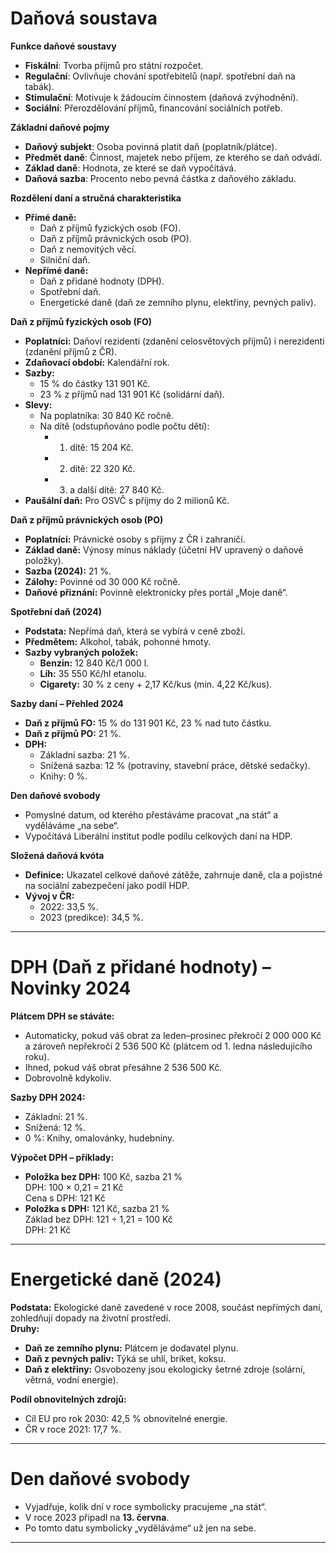 # Daňová soustava

**Funkce daňové soustavy**  
- **Fiskální**: Tvorba příjmů pro státní rozpočet.  
- **Regulační**: Ovlivňuje chování spotřebitelů (např. spotřební daň na tabák).  
- **Stimulační**: Motivuje k žádoucím činnostem (daňová zvýhodnění).  
- **Sociální**: Přerozdělování příjmů, financování sociálních potřeb.  

**Základní daňové pojmy**  
- **Daňový subjekt**: Osoba povinná platit daň (poplatník/plátce).  
- **Předmět daně**: Činnost, majetek nebo příjem, ze kterého se daň odvádí.  
- **Základ daně**: Hodnota, ze které se daň vypočítává.  
- **Daňová sazba**: Procento nebo pevná částka z daňového základu.  

**Rozdělení daní a stručná charakteristika**  
- **Přímé daně:**  
  - Daň z příjmů fyzických osob (FO).  
  - Daň z příjmů právnických osob (PO).  
  - Daň z nemovitých věcí.  
  - Silniční daň.  
- **Nepřímé daně:**  
  - Daň z přidané hodnoty (DPH).  
  - Spotřební daň.  
  - Energetické daně (daň ze zemního plynu, elektřiny, pevných paliv).  

**Daň z příjmů fyzických osob (FO)**  
- **Poplatníci:** Daňoví rezidenti (zdanění celosvětových příjmů) i nerezidenti (zdanění příjmů z ČR).  
- **Zdaňovací období:** Kalendářní rok.  
- **Sazby:**  
  - 15 % do částky 131 901 Kč.  
  - 23 % z příjmů nad 131 901 Kč (solidární daň).  
- **Slevy:**  
  - Na poplatníka: 30 840 Kč ročně.  
  - Na dítě (odstupňováno podle počtu dětí):  
    - 1. dítě: 15 204 Kč.  
    - 2. dítě: 22 320 Kč.  
    - 3. a další dítě: 27 840 Kč.  
- **Paušální daň:** Pro OSVČ s příjmy do 2 milionů Kč.  

**Daň z příjmů právnických osob (PO)**  
- **Poplatníci:** Právnické osoby s příjmy z ČR i zahraničí.  
- **Základ daně:** Výnosy mínus náklady (účetní HV upravený o daňové položky).  
- **Sazba (2024):** 21 %.  
- **Zálohy:** Povinné od 30 000 Kč ročně.  
- **Daňové přiznání:** Povinně elektronicky přes portál „Moje daně“.  

**Spotřební daň (2024)**  
- **Podstata:** Nepřímá daň, která se vybírá v ceně zboží.  
- **Předmětem:** Alkohol, tabák, pohonné hmoty.  
- **Sazby vybraných položek:**  
  - **Benzin:** 12 840 Kč/1 000 l.  
  - **Líh:** 35 550 Kč/hl etanolu.  
  - **Cigarety:** 30 % z ceny + 2,17 Kč/kus (min. 4,22 Kč/kus).  

**Sazby daní – Přehled 2024**  
- **Daň z příjmů FO:** 15 % do 131 901 Kč, 23 % nad tuto částku.  
- **Daň z příjmů PO:** 21 %.  
- **DPH:**  
  - Základní sazba: 21 %.  
  - Snížená sazba: 12 % (potraviny, stavební práce, dětské sedačky).  
  - Knihy: 0 %.  

**Den daňové svobody**  
- Pomyslné datum, od kterého přestáváme pracovat „na stát“ a vyděláváme „na sebe“.  
- Vypočítává Liberální institut podle podílu celkových daní na HDP.  

**Složená daňová kvóta**  
- **Definice:** Ukazatel celkové daňové zátěže, zahrnuje daně, cla a pojistné na sociální zabezpečení jako podíl HDP.  
- **Vývoj v ČR:**  
  - 2022: 33,5 %.  
  - 2023 (predikce): 34,5 %.  

---

# DPH (Daň z přidané hodnoty) – Novinky 2024

**Plátcem DPH se stáváte:**  
- Automaticky, pokud váš obrat za leden–prosinec překročí 2 000 000 Kč a zároveň nepřekročí 2 536 500 Kč (plátcem od 1. ledna následujícího roku).  
- Ihned, pokud váš obrat přesáhne 2 536 500 Kč.  
- Dobrovolně kdykoliv.  

**Sazby DPH 2024:**  
- Základní: 21 %.  
- Snížená: 12 %.  
- 0 %: Knihy, omalovánky, hudebniny.  

**Výpočet DPH – příklady:**  
- **Položka bez DPH:** 100 Kč, sazba 21 %  
  DPH: 100 × 0,21 = 21 Kč  
  Cena s DPH: 121 Kč  
- **Položka s DPH:** 121 Kč, sazba 21 %  
  Základ bez DPH: 121 ÷ 1,21 = 100 Kč  
  DPH: 21 Kč  

---

# Energetické daně (2024)

**Podstata:** Ekologické daně zavedené v roce 2008, součást nepřímých daní, zohledňují dopady na životní prostředí.  
**Druhy:**  
- **Daň ze zemního plynu:** Plátcem je dodavatel plynu.  
- **Daň z pevných paliv:** Týká se uhlí, briket, koksu.  
- **Daň z elektřiny:** Osvobozeny jsou ekologicky šetrné zdroje (solární, větrná, vodní energie).  

**Podíl obnovitelných zdrojů:**  
- Cíl EU pro rok 2030: 42,5 % obnovitelné energie.  
- ČR v roce 2021: 17,7 %.  

---

# Den daňové svobody

- Vyjadřuje, kolik dní v roce symbolicky pracujeme „na stát“.  
- V roce 2023 připadl na **13. června**.  
- Po tomto datu symbolicky „vyděláváme“ už jen na sebe.  

---

